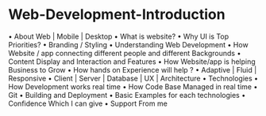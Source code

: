 # Web-Development-Introduction
•	About Web | Mobile |  Desktop 
•	What is website? 
•	Why UI is Top Priorities? 
•	Branding / Styling
•	Understanding Web Development
•	How Website / app connecting different people and different Backgrounds
•	Content Display and Interaction and Features
•	How Website/app is helping Business to Grow 
•	How hands on Experience will help ?
•	Adaptive  | Fluid | Responsive
•	Client | Server | Database | UX  | Architecture
•	Technologies 
•	How Development works real time
•	How Code Base Managed in real time
•	Git 
•	Building and Deployment 
•	Basic Examples for each technologies
•	Confidence Which I can give
•	Support From me
